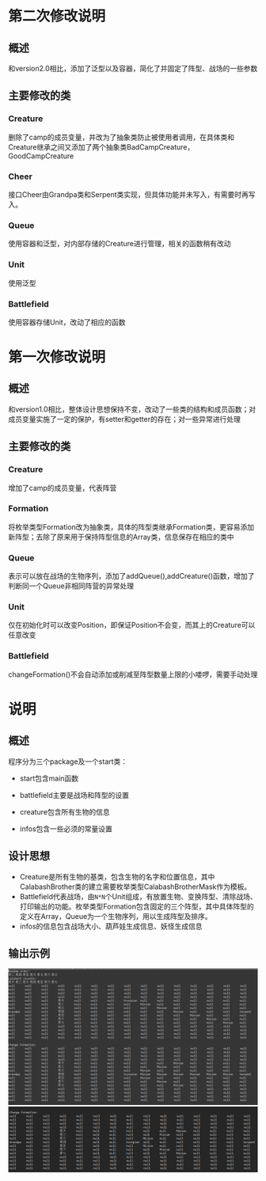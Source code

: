 

# 第二次修改说明

## 概述

和version2.0相比，添加了泛型以及容器，简化了并固定了阵型、战场的一些参数

## 主要修改的类

### Creature

删除了camp的成员变量，并改为了抽象类防止被使用者调用，在具体类和Creature继承之间又添加了两个抽象类BadCampCreature，GoodCampCreature

### Cheer

接口Cheer由Grandpa类和Serpent类实现，但具体功能并未写入，有需要时再写入。

### Queue

使用容器和泛型，对内部存储的Creature进行管理，相关的函数稍有改动

### Unit

使用泛型

### Battlefield

使用容器存储Unit，改动了相应的函数

# 第一次修改说明

## 概述

和version1.0相比，整体设计思想保持不变，改动了一些类的结构和成员函数；对成员变量实施了一定的保护，有setter和getter的存在；对一些异常进行处理

## 主要修改的类

### Creature

增加了camp的成员变量，代表阵营

### Formation

将枚举类型Formation改为抽象类，具体的阵型类继承Formation类，更容易添加新阵型；去除了原来用于保持阵型信息的Array类，信息保存在相应的类中

### Queue

表示可以放在战场的生物序列，添加了addQueue(),addCreature()函数，增加了判断同一个Queue非相同阵营的异常处理

### Unit

仅在初始化时可以改变Position，即保证Position不会变，而其上的Creature可以任意改变

### Battlefield

changeFormation()不会自动添加或削减至阵型数量上限的小喽啰，需要手动处理




# 说明

## 概述

程序分为三个package及一个start类：

- start包含main函数

- battlefield主要是战场和阵型的设置

- creature包含所有生物的信息

- infos包含一些必须的常量设置

## 设计思想

- Creature是所有生物的基类，包含生物的名字和位置信息，其中CalabashBrother类的建立需要枚举类型CalabashBrotherMask作为模板。
- Battlefield代表战场，由`N*N`个Unit组成，有放置生物、变换阵型、清除战场、打印输出的功能。枚举类型Formation包含固定的三个阵型，其中具体阵型的定义在Array，Queue为一个生物序列，用以生成阵型及排序。
- infos的信息包含战场大小、葫芦娃生成信息、妖怪生成信息

## 输出示例
![](https://github.com/DarkMagicXYZ/Java-2018f-pics/blob/master/Outputv2.0-1.png)
![](https://github.com/DarkMagicXYZ/Java-2018f-pics/blob/master/Outputv2.0-2.png)